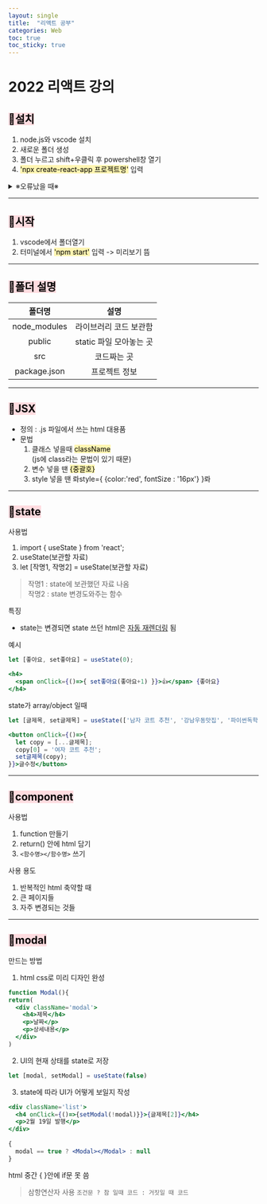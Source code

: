 ```yaml
---
layout: single
title:  "리액트 공부"
categories: Web
toc: true
toc_sticky: true
---
```


# 2022 리액트 강의

## <mark style='background-color: #ffdce0'> 📂설치 </mark>
1. node.js와 vscode 설치
2. 새로운 폴더 생성
3. 폴더 누르고 shift+우클릭 후 powershell창 열기
4. <mark style='background-color: #fff5b1'>'npx create-react-app 프로젝트명'</mark> 입력
<details>
<summary>※오류났을 때※ </summary>
<div markdown="1">       
  허가되지 않은 스크립트 : powershell 관리자 권한으로 실행 -> powershell창에 'Set-ExecutionPolicy Unrestricted' 입력
</div>
</details>

***

## <mark style='background-color: #ffdce0'> 📂시작 </mark>
1. vscode에서 폴더열기
2. 터미널에서 <mark style='background-color: #fff5b1'>'npm start'</mark> 입력 -> 미리보기 뜸

***

## <mark style='background-color: #ffdce0'> 📂폴더 설명 </mark>

|**폴더명**|설명|
|:---:|:---:|
|node_modules|라이브러리 코드 보관함|
|public|static 파일 모아놓는 곳|
|src|코드짜는 곳|
|package.json|프로젝트 정보|

***

## <mark style='background-color: #ffdce0'> 📂JSX </mark>
- 정의 : .js 파일에서 쓰는 html 대용품
- 문법
  1. 클래스 넣을때 <mark style='background-color: #fff5b1'>className</mark>  
    (js에 class라는 문법이 있기 때문)
  2. 변수 넣을 땐 <mark style='background-color: #fff5b1'>{중괄호}</mark>
  3. style 넣을 땐 롸style={ {color:'red', fontSize : '16px'} }롸

***

## <mark style='background-color: #ffdce0'> 📂state </mark>
사용법  
1. import { useState } from 'react';
2. useState(보관할 자료)
3. let [작명1, 작명2] = useState(보관할 자료)
>작명1 : state에 보관했던 자료 나옴  
>작명2 : state 변경도와주는 함수

특징  
- state는 변경되면 state 쓰던 html은 <u>자동 재렌더링</u> 됨  

예시  
  ```jsx
  let [좋아요, set좋아요] = useState(0);

  <h4>
    <span onClick={()=>{ set좋아요(좋아요+1) }}>👍</span> {좋아요}
  </h4>
  ```
  state가 array/object 일때
  ```jsx
  let [글제목, set글제목] = useState(['남자 코트 추천', '강남우동맛집', '파이썬독학']);

  <button onClick={()=>{
    let copy = [...글제목];
    copy[0] = '여자 코트 추천';
    set글제목(copy);
  }}>글수정</button>
  ```

***

## <mark style='background-color: #ffdce0'> 📂component </mark>
사용법  
1. function 만들기
2. return() 안에 html 담기
3. `<함수명></함수명>` 쓰기

사용 용도
1. 반복적인 html 축약할 때
2. 큰 페이지들
3. 자주 변경되는 것들

***

## <mark style='background-color: #ffdce0'> 📂modal </mark>
만드는 방법
1. html css로 미리 디자인 완성
  ```jsx
  function Modal(){
  return(
    <div className='modal'>
      <h4>제목</h4>
      <p>날짜</p>
      <p>상세내용</p>
    </div>
  )
  ```
2. UI의 현재 상태를 state로 저장
  ```jsx
  let [modal, setModal] = useState(false)
  ```
3. state에 따라 UI가 어떻게 보일지 작성  
  ```jsx
  <div className='list'>
    <h4 onClick={()=>{setModal(!modal)}}>{글제목[2]}</h4>
    <p>2월 19일 발행</p>
  </div>
      
  {
    modal == true ? <Modal></Modal> : null
  }
  ```

html 중간 { }안에 if문 못 씀
>삼항연산자 사용 `조건문 ? 참 일때 코드 : 거짓일 때 코드`